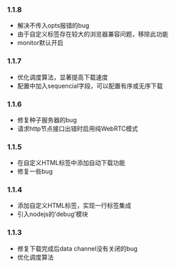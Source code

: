### 1.1.8
- 解决不传入opts报错的bug
- 由于自定义标签存在较大的浏览器兼容问题，移除此功能
- monitor默认开启

### 1.1.7
- 优化调度算法，显著提高下载速度
- 配置中加入sequencial字段，可以配置有序或无序下载

### 1.1.6
- 修复种子服务器的bug
- 请求http节点接口出错时启用纯WebRTC模式

### 1.1.5
- 在自定义HTML标签中添加自动下载功能
- 修复一些bug

### 1.1.4
- 添加自定义HTML标签，实现一行标签集成
- 引入nodejs的‘debug’模块

### 1.1.3
- 修复下载完成后data channel没有关闭的bug
- 优化调度算法